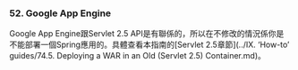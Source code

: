 ### 52. Google App Engine

Google App Engine跟Servlet 2.5 API是有聯係的，所以在不修改的情況係你是不能部署一個Spring應用的。具體查看本指南的[Servlet 2.5章節](../IX. ‘How-to’ guides/74.5. Deploying a WAR in an Old (Servlet 2.5) Container.md)。
